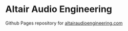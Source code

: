 # Altair Audio Engineering

Github Pages repository for [altairaudioengineering.com](https://altairaudioengineering.com)
